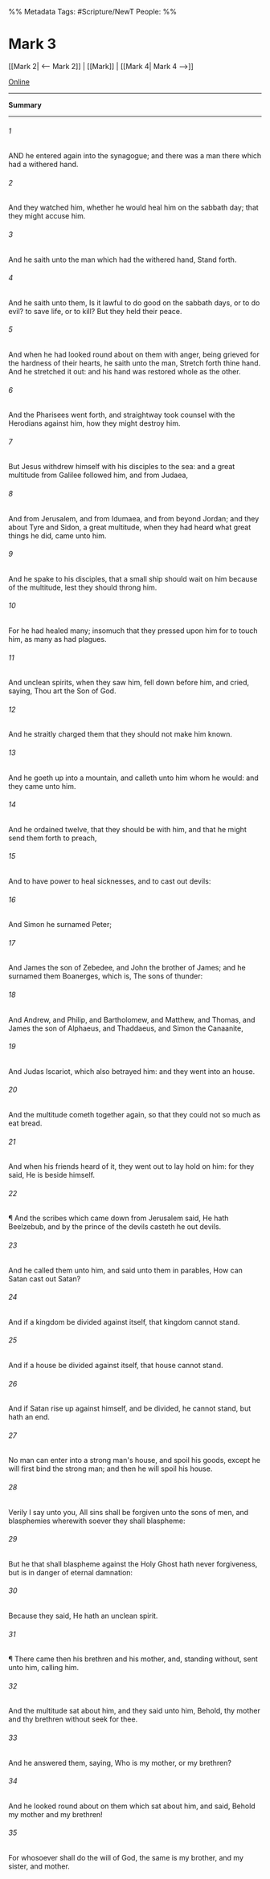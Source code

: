 %% Metadata
Tags: #Scripture/NewT
People: 
%%
# Mark 3
[[Mark 2| <-- Mark 2]] | [[Mark]] | [[Mark 4| Mark 4 -->]]

[Online](https://churchofjesuschrist.org/study/scriptures/nt/mark/3?lang=eng)

---
__Summary__



---
###### 1
AND he entered again into the synagogue; and there was a man there which had a withered hand.
###### 2
And they watched him, whether he would heal him on the sabbath day; that they might accuse him.
###### 3
And he saith unto the man which had the withered hand, Stand forth.
###### 4
And he saith unto them, Is it lawful to do good on the sabbath days, or to do evil? to save life, or to kill? But they held their peace.
###### 5
And when he had looked round about on them with anger, being grieved for the hardness of their hearts, he saith unto the man, Stretch forth thine hand. And he stretched it out: and his hand was restored whole as the other.
###### 6
And the Pharisees went forth, and straightway took counsel with the Herodians against him, how they might destroy him.
###### 7
But Jesus withdrew himself with his disciples to the sea: and a great multitude from Galilee followed him, and from Judaea,
###### 8
And from Jerusalem, and from Idumaea, and from beyond Jordan; and they about Tyre and Sidon, a great multitude, when they had heard what great things he did, came unto him.
###### 9
And he spake to his disciples, that a small ship should wait on him because of the multitude, lest they should throng him.
###### 10
For he had healed many; insomuch that they pressed upon him for to touch him, as many as had plagues.
###### 11
And unclean spirits, when they saw him, fell down before him, and cried, saying, Thou art the Son of God.
###### 12
And he straitly charged them that they should not make him known.
###### 13
And he goeth up into a mountain, and calleth unto him whom he would: and they came unto him.
###### 14
And he ordained twelve, that they should be with him, and that he might send them forth to preach,
###### 15
And to have power to heal sicknesses, and to cast out devils:
###### 16
And Simon he surnamed Peter;
###### 17
And James the son of Zebedee, and John the brother of James; and he surnamed them Boanerges, which is, The sons of thunder:
###### 18
And Andrew, and Philip, and Bartholomew, and Matthew, and Thomas, and James the son of Alphaeus, and Thaddaeus, and Simon the Canaanite,
###### 19
And Judas Iscariot, which also betrayed him: and they went into an house.
###### 20
And the multitude cometh together again, so that they could not so much as eat bread.
###### 21
And when his friends heard of it, they went out to lay hold on him: for they said, He is beside himself.
###### 22
¶ And the scribes which came down from Jerusalem said, He hath Beelzebub, and by the prince of the devils casteth he out devils.
###### 23
And he called them unto him, and said unto them in parables, How can Satan cast out Satan?
###### 24
And if a kingdom be divided against itself, that kingdom cannot stand.
###### 25
And if a house be divided against itself, that house cannot stand.
###### 26
And if Satan rise up against himself, and be divided, he cannot stand, but hath an end.
###### 27
No man can enter into a strong man's house, and spoil his goods, except he will first bind the strong man; and then he will spoil his house.
###### 28
Verily I say unto you, All sins shall be forgiven unto the sons of men, and blasphemies wherewith soever they shall blaspheme:
###### 29
But he that shall blaspheme against the Holy Ghost hath never forgiveness, but is in danger of eternal damnation:
###### 30
Because they said, He hath an unclean spirit.
###### 31
¶ There came then his brethren and his mother, and, standing without, sent unto him, calling him.
###### 32
And the multitude sat about him, and they said unto him, Behold, thy mother and thy brethren without seek for thee.
###### 33
And he answered them, saying, Who is my mother, or my brethren?
###### 34
And he looked round about on them which sat about him, and said, Behold my mother and my brethren!
###### 35
For whosoever shall do the will of God, the same is my brother, and my sister, and mother.



